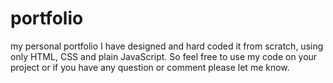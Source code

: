 # portfolio
my personal portfolio
I have designed and hard coded it from scratch, using only
HTML, CSS and plain JavaScript.
So feel free to use my code on your project or if you have any question or comment
please let me know.
